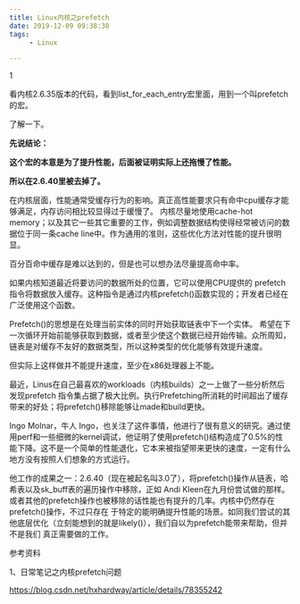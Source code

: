 ```yaml
---
title: Linux内核之prefetch
date: 2019-12-09 09:38:38
tags:
	 - Linux

---
```


1

看内核2.6.35版本的代码，看到list_for_each_entry宏里面，用到一个叫prefetch的宏。

了解一下。

**先说结论：**

**这个宏的本意是为了提升性能，后面被证明实际上还拖慢了性能。**

**所以在2.6.40里被去掉了。**



在内核层面，性能通常受缓存行为的影响。真正高性能要求只有命中cpu缓存才能够满足，内存访问相比较显得过于缓慢了。
内核尽量地使用cache-hot memory；以及其它一些其它重要的工作，例如调整数据结构使得经常被访问的数据位于同一条cache line中。作为通用的准则，这些优化方法对性能的提升很明显。

百分百命中缓存是难以达到的，但是也可以想办法尽量提高命中率。

如果内核知道最近将要访问的数据所处的位置，它可以使用CPU提供的 prefetch 指令将数据放入缓存。这种指令是通过内核prefetch()函数实现的；开发者已经在广泛使用这个函数。

Prefetch()的思想是在处理当前实体的同时开始获取链表中下一个实体。
希望在下一次循环开始前能够获取到数据，或者至少使这个数据已经开始传输。众所周知，链表是对缓存不友好的数据类型，所以这种类型的优化能够有效提升速度。

但实际上这样做并不能提升速度，至少在x86处理器上不能。

最近，Linus在自己最喜欢的workloads（内核builds）之一上做了一些分析然后发现prefetch 指令集占据了极大比例。执行Prefetching所消耗的时间超出了缓存带来的好处；将prefetch()移除能够让made和build更快。

Ingo Molnar，牛人 Ingo，也关注了这件事情，他进行了很有意义的研究。通过使用perf和一些细微的kernel调试，他证明了使用prefetch()结构造成了0.5%的性能下降。这不是一个简单的性能退化，它本来被指望带来更快的速度，一定有什么地方没有按照人们想象的方式运行。

他工作的成果之一：2.6.40（现在被起名叫3.0了），将prefetch()操作从链表，哈希表以及sk_buff表的遍历操作中移除，正如 Andi Kleen在九月份尝试做的那样。或者其他的prefetch操作也被移除的话性能也有提升的几率。内核中仍然存在prefetch()操作，不过只存在 于特定的能明确提升性能的场景。如同我们尝试的其他底层优化（立刻能想到的就是likely()），我们自以为prefetch能带来帮助，但并不是我们 真正需要做的工作。

参考资料

1、日常笔记之内核prefetch问题

https://blog.csdn.net/hxhardway/article/details/78355242